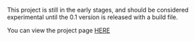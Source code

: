 This project is still in the early stages, and should be considered experimental until the 0.1 version is released with a build file.  

You can view the project page [HERE](http://www.dropchart.net) 